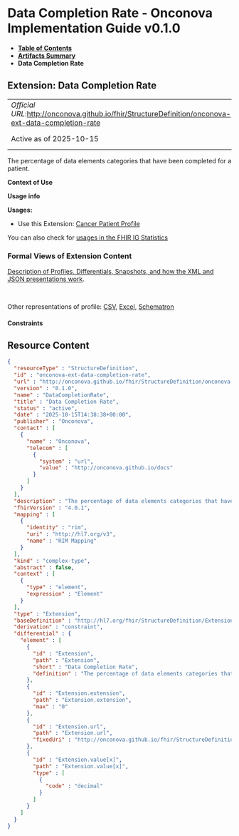 # Data Completion Rate - Onconova Implementation Guide v0.1.0

* [**Table of Contents**](toc.md)
* [**Artifacts Summary**](artifacts.md)
* **Data Completion Rate**

## Extension: Data Completion Rate 

| | |
| :--- | :--- |
| *Official URL*:http://onconova.github.io/fhir/StructureDefinition/onconova-ext-data-completion-rate | *Version*:0.1.0 |
| Active as of 2025-10-15 | *Computable Name*:DataCompletionRate |

The percentage of data elements categories that have been completed for a patient.

**Context of Use**

**Usage info**

**Usages:**

* Use this Extension: [Cancer Patient Profile](StructureDefinition-onconova-cancer-patient.md)

You can also check for [usages in the FHIR IG Statistics](https://packages2.fhir.org/xig/onconova.fhir|current/StructureDefinition/onconova-ext-data-completion-rate)

### Formal Views of Extension Content

 [Description of Profiles, Differentials, Snapshots, and how the XML and JSON presentations work](http://build.fhir.org/ig/FHIR/ig-guidance/readingIgs.html#structure-definitions). 

 

Other representations of profile: [CSV](StructureDefinition-onconova-ext-data-completion-rate.csv), [Excel](StructureDefinition-onconova-ext-data-completion-rate.xlsx), [Schematron](StructureDefinition-onconova-ext-data-completion-rate.sch) 

#### Constraints



## Resource Content

```json
{
  "resourceType" : "StructureDefinition",
  "id" : "onconova-ext-data-completion-rate",
  "url" : "http://onconova.github.io/fhir/StructureDefinition/onconova-ext-data-completion-rate",
  "version" : "0.1.0",
  "name" : "DataCompletionRate",
  "title" : "Data Completion Rate",
  "status" : "active",
  "date" : "2025-10-15T14:38:38+00:00",
  "publisher" : "Onconova",
  "contact" : [
    {
      "name" : "Onconova",
      "telecom" : [
        {
          "system" : "url",
          "value" : "http://onconova.github.io/docs"
        }
      ]
    }
  ],
  "description" : "The percentage of data elements categories that have been completed for a patient.",
  "fhirVersion" : "4.0.1",
  "mapping" : [
    {
      "identity" : "rim",
      "uri" : "http://hl7.org/v3",
      "name" : "RIM Mapping"
    }
  ],
  "kind" : "complex-type",
  "abstract" : false,
  "context" : [
    {
      "type" : "element",
      "expression" : "Element"
    }
  ],
  "type" : "Extension",
  "baseDefinition" : "http://hl7.org/fhir/StructureDefinition/Extension|4.0.1",
  "derivation" : "constraint",
  "differential" : {
    "element" : [
      {
        "id" : "Extension",
        "path" : "Extension",
        "short" : "Data Completion Rate",
        "definition" : "The percentage of data elements categories that have been completed for a patient."
      },
      {
        "id" : "Extension.extension",
        "path" : "Extension.extension",
        "max" : "0"
      },
      {
        "id" : "Extension.url",
        "path" : "Extension.url",
        "fixedUri" : "http://onconova.github.io/fhir/StructureDefinition/onconova-ext-data-completion-rate"
      },
      {
        "id" : "Extension.value[x]",
        "path" : "Extension.value[x]",
        "type" : [
          {
            "code" : "decimal"
          }
        ]
      }
    ]
  }
}

```
